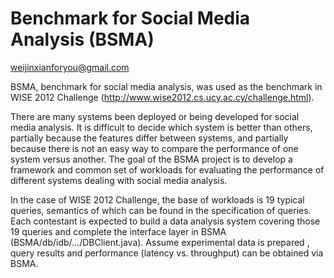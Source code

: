 Benchmark for Social Media Analysis (BSMA)
====
  weijinxianforyou@gmail.com

  BSMA, benchmark for social media analysis, was used as the benchmark in WISE 2012 Challenge (http://www.wise2012.cs.ucy.ac.cy/challenge.html). 
  
  There are many systems been deployed or being developed for social media analysis. It is difficult to decide which system is better than others, partially because the features differ between systems, and partially because there is not an easy way to compare the performance of one system versus another. The goal of the BSMA project is to develop a framework and common set of workloads for evaluating the performance of different systems dealing with social media analysis. 
  
  In the case of WISE 2012 Challenge, the base of workloads is 19 typical queries, semantics of which can be found in the specification of queries. Each contestant is expected to build a data analysis system covering those 19 queries and complete the interface layer in BSMA (BSMA/db/idb/…/DBClient.java). Assume experimental data is prepared , query results and performance (latency vs. throughput) can be obtained via BSMA.
